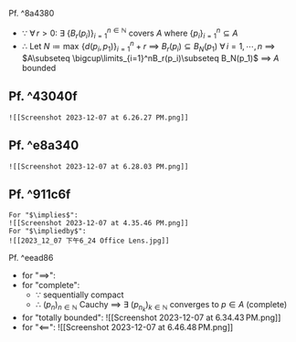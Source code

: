 
Pf. ^8a4380
- $\because$  $\forall\, r>0$:  $\exists$ $\{B_r(p_i)\}_{i=1}^{n\in\mathbb{N}}$ covers $A$   where  $\{p_i\}_{i=1}^n\subseteq A$
- $\therefore$  Let $N\coloneqq\max\,\{d(p_i,\,p_1)\}_{i=1}^n+r$
	 $\implies$ $B_r(p_i)\subseteq B_N(p_1)$  $\forall\,i=1,\cdots,\,n$
	 $\implies$ $A\subseteq \bigcup\limits_{i=1}^nB_r(p_i)\subseteq B_N(p_1)$
	 $\implies$ $A$ bounded

Pf. ^43040f
- 
	![[Screenshot 2023-12-07 at 6.26.27 PM.png]]

Pf. ^e8a340
- 
	![[Screenshot 2023-12-07 at 6.28.03 PM.png]]

Pf. ^911c6f
- 
	For "$\implies$":
	![[Screenshot 2023-12-07 at 4.35.46 PM.png]]
	For "$\impliedby$":
	![[2023_12_07 下午6_24 Office Lens.jpg]]

Pf. ^eead86
- for "$\implies$":
- for "complete":
	- $\because$ sequentially compact
	- $\therefore$ $(p_n)_{n\in\mathbb{N}}$ Cauchy $\implies$ $\exists$ $(p_{n_k})_{k\in\mathbb{N}}$ converges to $p\in A$  (complete)
- 
	for "totally bounded":
	![[Screenshot 2023-12-07 at 6.34.43 PM.png]]
- 
	for "$\impliedby$":
	![[Screenshot 2023-12-07 at 6.46.48 PM.png]]